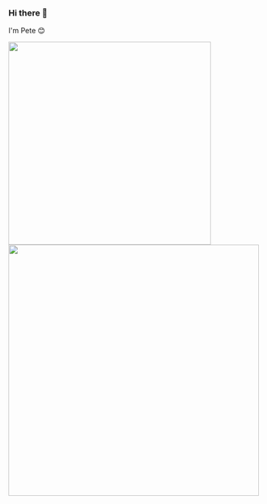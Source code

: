 ### Hi there 👋

I'm Pete 😊

<img width="400px" align="left" src="https://github-readme-stats.vercel.app/api/top-langs/?username=sixpeteunder&theme=gotham&hide=css,html&layout=compact" />
<br/>
<img width="495px" align="left" src="https://github-readme-stats.vercel.app/api?username=sixpeteunder&theme=gotham&count_private=true&show_icons=true" />
